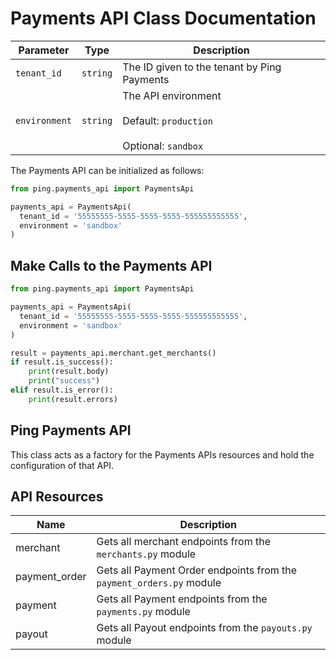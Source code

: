 # Payments API Class Documentation

| Parameter     | Type     | Description                                                                   |
| ------------- | -------- | ----------------------------------------------------------------------------- |
| `tenant_id`   | `string` | The ID given to the tenant by Ping Payments                                   |
| `environment` | `string` | The API environment <br><br>Default: `production` <br><br>Optional: `sandbox` |

The Payments API can be initialized as follows:

```python
from ping.payments_api import PaymentsApi

payments_api = PaymentsApi(
  tenant_id = '55555555-5555-5555-5555-555555555555',
  environment = 'sandbox'
)
```

## Make Calls to the Payments API

```python
from ping.payments_api import PaymentsApi

payments_api = PaymentsApi(
  tenant_id = '55555555-5555-5555-5555-555555555555',
  environment = 'sandbox'
)

result = payments_api.merchant.get_merchants()
if result.is_success():
    print(result.body)
    print("success")
elif result.is_error():
    print(result.errors)
```

## Ping Payments API

This class acts as a factory for the Payments APIs resources and hold the configuration of that API.

## API Resources

| Name          | Description                                                          |
| ------------- | -------------------------------------------------------------------- |
| merchant      | Gets all merchant endpoints from the `merchants.py` module           |
| payment_order | Gets all Payment Order endpoints from the `payment_orders.py` module |
| payment       | Gets all Payment endpoints from the `payments.py` module             |
| payout        | Gets all Payout endpoints from the `payouts.py` module               |
